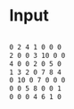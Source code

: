 
# Input

```bash

0 2 4 1 0 0 0
2 0 0 3 10 0 0
4 0 0 2 0 5 0
1 3 2 0 7 8 4
0 10 0 7 0 0 0
0 0 5 8 0 0 1
0 0 0 4 6 1 0

```

